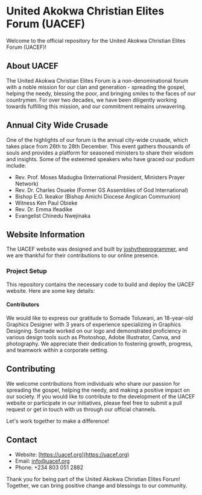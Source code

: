 # United Akokwa Christian Elites Forum (UACEF)

Welcome to the official repository for the United Akokwa Christian Elites Forum (UACEF)!

## About UACEF

The United Akokwa Christian Elites Forum is a non-denominational forum with a noble mission for our clan and generation - spreading the gospel, helping the needy, blessing the poor, and bringing smiles to the faces of our countrymen. For over two decades, we have been diligently working towards fulfilling this mission, and our commitment remains unwavering.

## Annual City Wide Crusade

One of the highlights of our forum is the annual city-wide crusade, which takes place from 26th to 28th December. This event gathers thousands of souls and provides a platform for seasoned ministers to share their wisdom and insights. Some of the esteemed speakers who have graced our podium include:

- Rev. Prof. Moses Madugba (International President, Ministers Prayer Network)
- Rev. Dr. Charles Osueke (Former GS Assemblies of God International)
- Bishop E.O. Ikeakor (Bishop Amichi Diocese Anglican Communion)
- Witness Ken Paul Obieke
- Rev. Dr. Emma Ifeadike
- Evangelist Chinedu Nwejinaka

## Website Information

The UACEF website was designed and built by [joshytheprogrammer](https://github.com/joshytheprogrammer), and we are thankful for their contributions to our online presence.

### Project Setup

This repository contains the necessary code to build and deploy the UACEF website. Here are some key details:

#### Contributors

We would like to express our gratitude to Somade Toluwani, an 18-year-old Graphics Designer with 3 years of experience specializing in Graphics Designing. Somade worked on our logo and demonstrated proficiency in various design tools such as Photoshop, Adobe Illustrator, Canva, and photography. We appreciate their dedication to fostering growth, progress, and teamwork within a corporate setting.

## Contributing

We welcome contributions from individuals who share our passion for spreading the gospel, helping the needy, and making a positive impact on our society. If you would like to contribute to the development of the UACEF website or participate in our initiatives, please feel free to submit a pull request or get in touch with us through our official channels.

Let's work together to make a difference!

## Contact

- Website: [https://uacef.org](https://uacef.org)
- Email: <info@uacef.org>
- Phone: +234 803 051 2882

Thank you for being part of the United Akokwa Christian Elites Forum! Together, we can bring positive change and blessings to our community.
